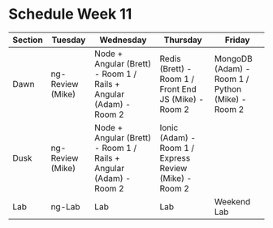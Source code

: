 # Schedule Week 11

| Section |    Tuesday        |        Wednesday                  |     Thursday                                            |                                      Friday                                     |
|---------|-------------------------------------------------------------------------------------------------------|----------------------------------------------------------------------------------------------------------------------|------------------------------------------------------------------------------------|-----------------------------------------------------------------------------------|
| Dawn    | ng-Review (Mike) | Node + Angular (Brett) - Room 1 / Rails + Angular (Adam) - Room 2 |  Redis (Brett) - Room 1 / Front End JS (Mike) - Room 2  | MongoDB (Adam) - Room 1 / Python (Mike) - Room 2 | Autocomplete + Rails + Angular (Mike)   |
| Dusk    | ng-Review (Mike) | Node + Angular (Brett) - Room 1 / Rails + Angular (Adam) - Room 2 |  Ionic (Adam) - Room 1 / Express Review (Mike) - Room 2 |                                                                                            |
| Lab     | ng-Lab           | Lab                             |  Lab                                                    | Weekend Lab                                                                                |
